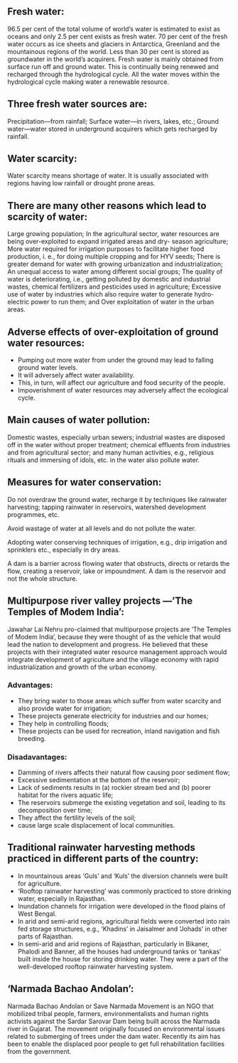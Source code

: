 ## Fresh water:
96.5 per cent of the total volume of world’s water is estimated to exist as oceans and only 2.5 per cent exists as fresh water. 70 per cent of the fresh water occurs as ice sheets and glaciers in Antarctica, Greenland and the mountainous regions of the world. Less than 30 per cent is stored as groundwater in the world’s acquirers. Fresh water is mainly obtained from surface run off and ground water. This is continually being renewed and recharged through the hydrological cycle. All the water moves within the hydrological cycle making water a renewable resource.

## Three fresh water sources are:
Precipitation—from rainfall; Surface water—in rivers, lakes, etc.; Ground water—water stored in underground acquirers which gets recharged by rainfall.

## Water scarcity:
Water scarcity means shortage of water. It is usually associated with regions having low rainfall or drought prone areas.

## There are many other reasons which lead to scarcity of water:
Large growing population; In the agricultural sector, water resources are being over-exploited to expand irrigated areas and dry- season agriculture; More water required for irrigation purposes to facilitate higher food production, i. e., for doing multiple cropping and for HYV seeds; There is greater demand for water with growing urbanization and industrialization; An unequal access to water among different social groups; The quality of water is deteriorating, i.e., getting polluted by domestic and industrial wastes, chemical fertilizers and pesticides used in agriculture; Excessive use of water by industries which also require water to generate hydro-electric power to run them; and Over exploitation of water in the urban areas.

## Adverse effects of over-exploitation of ground water resources:
* Pumping out more water from under the ground may lead to falling ground water levels.
* It will adversely affect water availability.
* This, in turn, will affect our agriculture and food security of the people.
* Impoverishment of water resources may adversely affect the ecological cycle.

## Main causes of water pollution:
Domestic wastes, especially urban sewers; industrial wastes are disposed off in the water without proper treatment; chemical effluents from industries and from agricultural sector; and many human activities, e.g., religious rituals and immersing of idols, etc. in the water also pollute water.

## Measures for water conservation:
Do not overdraw the ground water, recharge it by techniques like rainwater harvesting; tapping rainwater in reservoirs, watershed development programmes, etc.

Avoid wastage of water at all levels and do not pollute the water.

Adopting water conserving techniques of irrigation, e.g., drip irrigation and sprinklers etc., especially in dry areas.

A dam is a barrier across flowing water that obstructs, directs or retards the flow, creating a reservoir, lake or impoundment. A dam is the reservoir and not the whole structure.

## Multipurpose river valley projects —’The Temples of Modem India’:
Jawahar Lai Nehru pro-claimed that multipurpose projects are ‘The Temples of Modem India’, because they were thought of as the vehicle that would lead the nation to development and progress. He believed that these projects with their integrated water resource management approach would integrate development of agriculture and the village economy with rapid industrialization and growth of the urban economy.

### Advantages:
* They bring water to those areas which suffer from water scarcity and also provide water for irrigation;
* These projects generate electricity for industries and our homes;
* They help in controlling floods;
* These projects can be used for recreation, inland navigation and fish breeding.

### Disadavantages:
* Damming of rivers affects their natural flow causing poor sediment flow;
* Excessive sedimentation at the bottom of the reservoir;
* Lack of sediments results in (a) rockier stream bed and (b) poorer habitat for the rivers aquatic life;
* The reservoirs submerge the existing vegetation and soil, leading to its decomposition over time;
* They affect the fertility levels of the soil;
* cause large scale displacement of local communities.

## Traditional rainwater harvesting methods practiced in different parts of the country:
* In mountainous areas ‘Guls’ and ‘Kuls’ the diversion channels were built for agriculture.
* ‘Rooftop rainwater harvesting’ was commonly practiced to store drinking water, especially in Rajasthan.
* Inundation channels for irrigation were developed in the flood plains of West Bengal.
* In arid and semi-arid regions, agricultural fields were converted into rain fed storage structures, e.g., ‘Khadins’ in Jaisalmer and ‘Johads’ in other parts of Rajasthan.
* In semi-arid and arid regions of Rajasthan, particularly in Bikaner, Phalodi and Banner, all the houses had underground tanks or ‘tankas’ built inside the house for storing drinking water. They were a part of the well-developed rooftop rainwater harvesting system.

## ‘Narmada Bachao Andolan’:
Narmada Bachao Andolan or Save Narmada Movement is an NGO that mobilized tribal people, farmers, environmentalists and human rights activists against the Sardar Sarovar Dam being built across the Narmada river in Gujarat. The movement originally focused on environmental issues related to submerging of trees under the dam water. Recently its aim has been to enable the displaced poor people to get full rehabilitation facilities from the government.
